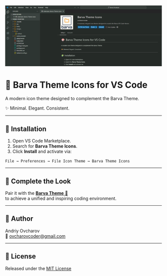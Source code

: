 ![Barva Theme Icons Screenshot](https://raw.githubusercontent.com/ovcharovcoder/barva-theme-icons/main/screenshot.png)

# 🎨  Barva Theme Icons for VS Code

A modern icon theme designed to complement the Barva Theme.

✨ Minimal. Elegant. Consistent.

---

## 🧩 Installation
1. Open VS Code Marketplace.
2. Search for **Barva Theme Icons**.
3. Click **Install** and activate via:
```
File → Preferences → File Icon Theme → Barva Theme Icons
```
---

## 💫 Complete the Look
Pair it with the [**Barva Theme** 🎨](https://marketplace.visualstudio.com/items?itemName=ovcharovcoder.barva-theme)  
to achieve a unified and inspiring coding environment.

---

## 👤 Author

Andriy Ovcharov  
📧 ovcharovcoder@gmail.com  

---

## 🪪 License  
Released under the [MIT License](https://github.com/ovcharovcoder/barva-theme-icons/blob/main/LICENSE.txt)
